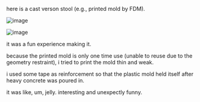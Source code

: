 here is a cast verson stool (e.g., printed mold by FDM). 

![image](https://github.com/user-attachments/assets/7c636f0c-84d4-4318-af7b-fc64fcdf23ee)

![image](https://github.com/user-attachments/assets/58fdc731-12cf-43c5-bd0e-4db715988d6f)

it was a fun experience making it. 

because the printed mold is only one time use (unable to reuse due to the geometry restraint), i tried to print the mold thin and weak. 

i used some tape as reinforcement so that the plastic mold held itself after heavy concrete was poured in. 

it was like, um, jelly. interesting and unexpectly funny. 

